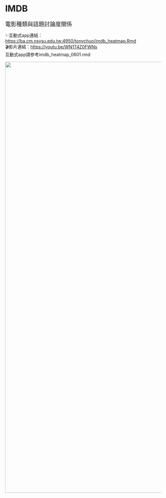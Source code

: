 # IMDB

<font size=4 >電影種類與話題討論度關係</font>

✨互動式app連結：https://ba.cm.nsysu.edu.tw:4950/tonychuo/imdb_heatmap.Rmd <br/>
🎬影片連結：https://youtu.be/WN1T4Z0FWNs <br/>
互動式app請參考imdb_heatmap_0601.rmd <br/>

<img width="1393" alt="" src="https://github.com/weilin0323/IMDB/assets/51693471/f99d9c9e-5ad5-4738-849a-653aa0a85827">

